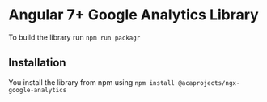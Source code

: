 # Angular 7+ Google Analytics Library

To build the library run `npm run packagr`

## Installation

You install the library from npm using `npm install @acaprojects/ngx-google-analytics`